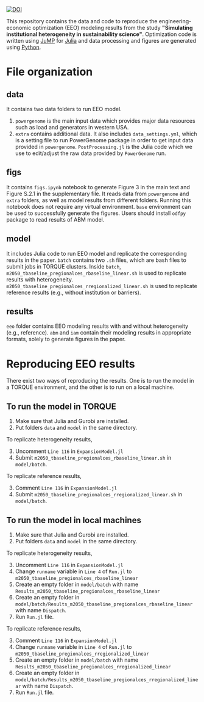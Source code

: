 [![DOI](https://zenodo.org/badge/DOI/10.5281/zenodo.10569867.svg)](https://doi.org/10.5281/zenodo.10569867)

This repository contains the data and code to reproduce the engineering-economic optimization (EEO) modeling results from the study **"Simulating institutional heterogeneity in sustainability science"**. Optimization code is written using [JuMP](https://jump.dev/JuMP.jl/dev/) for [Julia](https://julialang.org/) and data processing and figures are generated using [Python](https://www.python.org/).

# File organization

## data

It contains two data folders to run EEO model.

1. `powergenome` is the main input data which provides major data resources such as load and generators in western USA.
2. `extra` contains additional data. It also includes `data_settings.yml`, which is a setting file to run PowerGenome package in order to get input data provided in `powergenome`. `PostProcessing.jl` is the Julia code which we use to edit/adjust the raw data provided by `PowerGenome` run.

## figs

It contains `figs.ipynb` notebook to generate Figure 3 in the main text and Figure S.2.1 in the supplementary file. It reads data from `powergenome` and `extra` folders, as well as model results from different folders. Running this notebook does not require any virtual environment. `base` environment can be used to successfully generate the figures. Users should install `odfpy` package to read results of ABM model.

## model

It includes Julia code to run EEO model and replicate the corresponding results in the paper. `batch` contains two `.sh` files, which are bash files to submit jobs in TORQUE clusters. Inside `batch`, `m2050_tbaseline_pregionalces_rbaseline_linear.sh` is used to replicate results with heterogeneity. `m2050_tbaseline_pregionalces_rregionalized_linear.sh` is used to replicate reference results (e.g., without institution or barriers).

## results

`eeo` folder contains EEO modeling results with and without heterogeneity (e.g., reference). `abm` and `iam` contain their modeling results in appropriate formats, solely to generate figures in the paper.

# Reproducing EEO results

There exist two ways of reproducing the results. One is to run the model in a TORQUE environment, and the other is to run on a local machine.

## To run the model in TORQUE

1. Make sure that Julia and Gurobi are installed.
2. Put folders `data` and `model` in the same directory.

To replicate heterogeneity results,

3. Uncomment `Line 116` in `ExpansionModel.jl`
4. Submit `m2050_tbaseline_pregionalces_rbaseline_linear.sh` in `model/batch`.

To replicate reference results,

3. Comment `Line 116` in `ExpansionModel.jl`
4. Submit `m2050_tbaseline_pregionalces_rregionalized_linear.sh` in `model/batch`.

## To run the model in local machines

1. Make sure that Julia and Gurobi are installed.
2. Put folders `data` and `model` in the same directory.

To replicate heterogeneity results,

3. Uncomment `Line 116` in `ExpansionModel.jl`
4. Change `runname` variable in `Line 4` of `Run.jl` to `m2050_tbaseline_pregionalces_rbaseline_linear`
5. Create an empty folder in `model/batch` with name `Results_m2050_tbaseline_pregionalces_rbaseline_linear`
6. Create an empty folder in `model/batch/Results_m2050_tbaseline_pregionalces_rbaseline_linear` with name `Dispatch`.
7. Run `Run.jl` file.

To replicate reference results,

3. Comment `Line 116` in `ExpansionModel.jl`
4. Change `runname` variable in `Line 4` of `Run.jl` to `m2050_tbaseline_pregionalces_rregionalized_linear`
5. Create an empty folder in `model/batch` with name `Results_m2050_tbaseline_pregionalces_rregionalized_linear`
6. Create an empty folder in `model/batch/Results_m2050_tbaseline_pregionalces_rregionalized_linear` with name `Dispatch`.
7. Run `Run.jl` file.
